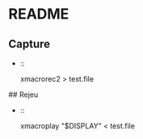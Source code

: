 # README

## Capture

* ::

	xmacrorec2 > test.file

## Rejeu

* ::

	xmacroplay "$DISPLAY" < test.file
